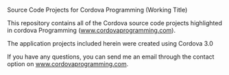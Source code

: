 Source Code Projects for Cordova Programming (Working Title)

This repository contains all of the Cordova source code projects highlighted in cordova Programming (www.cordovaprogramming.com). 

The application projects included herein were created using Cordova 3.0 

If you have any questions, you can send me an email through the contact option on www.cordovaprogramming.com.